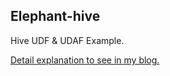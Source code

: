 ## Elephant-hive

Hive UDF & UDAF Example.

[Detail explanation to see in my blog.](https://tianny.cc/2019/03/15/Hive-UDF/)